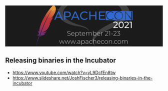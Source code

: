 ![ApacheCon Banner](apachecon2021.png)
## Releasing binaries in the Incubator

* https://www.youtube.com/watch?v=yL9DcfEn8tw
* https://www.slideshare.net/JoshFischer3/releasing-binaries-in-the-incubator 
